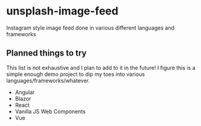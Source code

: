 # unsplash-image-feed

 Instagram style image feed done in various different languages and frameworks

## Planned things to try

This list is not exhaustive and I plan to add to it in the future! I figure this is a simple enough demo project to dip my toes into various languages/frameworks/whatever.

- Angular
- Blazor
- React
- Vanilla JS Web Components
- Vue
